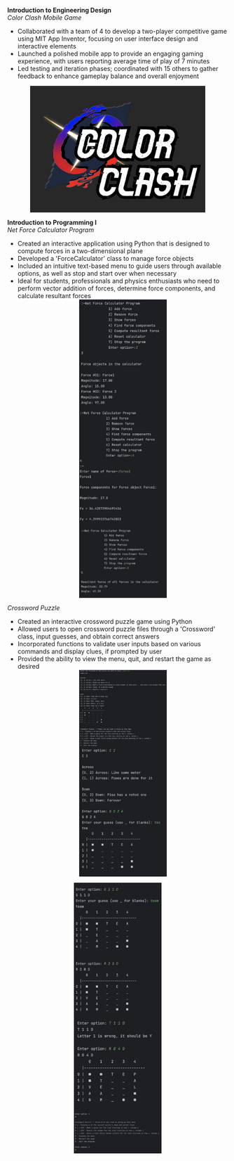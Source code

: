 **Introduction to Engineering Design**  
_Color Clash Mobile Game_  
* Collaborated with a team of 4 to develop a two-player competitive game using MIT App Inventor, focusing on user interface design and interactive elements
* Launched a polished mobile app to provide an engaging gaming experience, with users reporting average time of play of 7 minutes
* Led testing and iteration phases; coordinated with 15 others to gather feedback to enhance gameplay balance and overall enjoyment
<img src="/assets/img/colorclash.png" alt="Color Clash Game Logo" style="display: block; margin:0 auto; width: 400px; height:auto;">

**Introduction to Programming I**  
_Net Force Calculator Program_  
* Created an interactive application using Python that is designed to compute forces in a two-dimensional plane
* Developed a 'ForceCalculator' class to manage force objects
* Included an intuitive text-based menu to guide users through available options, as well as stop and start over when necessary
* Ideal for students, professionals and physics enthusiasts who need to perform vector addition of forces, determine force components, and calculate resultant forces
<img src="/assets/img/netforce3.png" alt="Option 3" style="display: block; margin:0 auto; width:200px; height:auto;"> <img src="/assets/img/netforce4.png" alt="Option 4" style="display: block; margin:0 auto; width:200px; height:auto;"> <img src="/assets/img/netforce5.png" alt="Option 5" style="display: block; margin:0 auto; width:200px; height:auto;">

_Crossword Puzzle_
* Created an interactive crossword puzzle game using Python
* Allowed users to open crossword puzzle files through a 'Crossword' class, input guesses, and obtain correct answers
* Incorporated functions to validate user inputs based on various commands and display clues, if prompted by user
* Provided the ability to view the menu, quit, and restart the game as desired
<img src="/assets/img/crossword1.png" style="display: block; margin:0 auto; width:200px; height:auto;"> <img src="/assets/img/crossword2.png" style="display: block; margin:0 auto; width:200px; height:auto;">
<img src="/assets/img/crossword3.png" style="display: block; margin:0 auto; width:200px; height:auto;">
<img src="/assets/img/crossword4.png" style="display: block; margin:0 auto; width:200px; height:auto;">
<img src="/assets/img/crossword5.png" style="display: block; margin:0 auto; width:200px; height:auto;">
